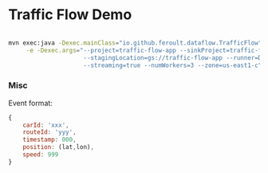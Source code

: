 # Traffic Flow Demo

~~~ bash

mvn exec:java -Dexec.mainClass="io.github.feroult.dataflow.TrafficFlow" \
     -e -Dexec.args="--project=traffic-flow-app --sinkProject=traffic-flow-app  \
                     --stagingLocation=gs://traffic-flow-app --runner=DataflowPipelineRunner \
                     --streaming=true --numWorkers=3 --zone=us-east1-c"
~~~

### Misc

Event format:

~~~ javascript
{
    carId: 'xxx',
    routeId: 'yyy',
    timestamp: 000,
    position: (lat,lon),
    speed: 999
}
~~~
